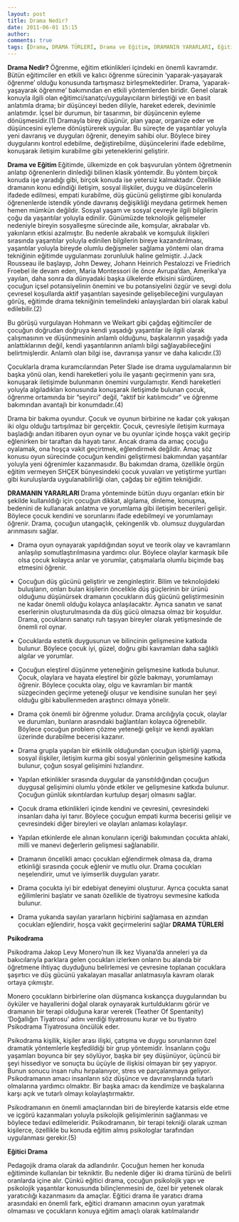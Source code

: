 ```yaml
---
layout: post
title: Drama Nedir?
date: 2011-06-01 15:15
author: 
comments: true
tags: [Drama, DRAMA TÜRLERİ, Drama ve Eğitim, DRAMANIN YARARLARI, Eğitici Drama, Makale, Psikodrama]
---
```

<strong>Drama Nedir? </strong>
Öğrenme, eğitim etkinlikleri içindeki en önemli kavramdır. Bütün eğitimciler en etkili ve kalıcı öğrenme sürecinin ‘yaparak-yaşayarak öğrenme’ olduğu konusunda tartışmasız birleşmektedirler. Drama, ‘yaparak-yaşayarak öğrenme’ bakımından en etkili yöntemlerden biridir. Genel olarak konuyla ilgili olan eğitimci/sanatçı/uygulayıcıların birleştiği ve en basit anlatımla drama; bir düşünceyi beden diliyle, hareket ederek, devinimle anlatımdır. İçsel bir durumun, bir tasarımın, bir düşüncenin eyleme dönüşmesidir.(1) Dramayla birey düşünür, plan yapar, organize eder ve düşüncesini eyleme dönüştürerek uygular. Bu süreçte de yaşantılar yoluyla yeni davranış ve duyguları öğrenir, deneyim sahibi olur. Böylece birey duygularını kontrol edebilme, değiştirebilme, düşüncelerini ifade edebilme, konuşarak iletişim kurabilme gibi yeteneklerini geliştirir.
<div>

<strong>Drama ve Eğitim
</strong>Eğitimde, ülkemizde en çok başvurulan yöntem öğretmenin anlatıp öğrenenlerin dinlediği bilinen klasik yöntemdir. Bu yöntem birçok konuda işe yaradığı gibi, birçok konuda ise yetersiz kalmaktadır. Özellikle dramanın konu edindiği iletişim, sosyal ilişkiler, duygu ve düşüncelerin ifadede edilmesi, empati kurabilme, düş gücünü geliştirme gibi konularda öğrenenlerde istendik yönde davranış değişikliği meydana getirmek hemen hemen mümkün değildir. Sosyal yaşam ve sosyal çevreyle ilgili bilgilerin çoğu da yaşantılar yoluyla edinilir. Günümüzde teknolojik gelişmeler nedeniyle bireyin sosyalleşme sürecinde aile, komşular, akrabalar <acronym>vb</acronym>. yakınların etkisi azalmıştır. Bu nedenle akrabalık ve komşuluk ilişkileri sırasında yaşantılar yoluyla edinilen bilgilerin bireye kazandırılması, yaşantılar yoluyla bireyde olumlu değişmeler sağlama yöntemi olan drama tekniğinin eğitimde uygulanması zorunluluk haline gelmiştir.
J.Jack Rousseau ile başlayıp, John Dewey, Johann Heinrich Pestalozzi ve Friedrich Froebel ile devam eden, Maria Montessori ile önce Avrupa’dan, Amerika’ya yayılan, daha sonra da dünyadaki başka ülkelerde etkisini sürdüren, çocuğun içsel potansiyelinin önemini ve bu potansiyelini özgür ve sevgi dolu çevresel koşullarda aktif yaşantıları sayesinde gelişebileceğini vurgulayan görüş, eğitimde drama tekniğinin temelindeki anlayışlardan biri olarak kabul edilebilir.(2)

Bu görüşü vurgulayan Hohmann ve Weikart gibi çağdaş eğitimciler de çocuğun doğrudan doğruya kendi yaşadığı yaşantılar ile ilgili olarak çalışmasının ve düşünmesinin anlamlı olduğunu, başkalarının yaşadığı yada anlattıklarının değil, kendi yaşantılarının anlamlı bilgi sağlayabileceğini belirtmişlerdir. Anlamlı olan bilgi ise, davranışa yansır ve daha kalıcıdır.(3)

Çocuklarla drama kuramcılarından Peter Slade ise drama uygulamalarının bir başka yönü olan, kendi hareketleri yolu ile yaşantı geçirmenin yanı sıra, konuşarak iletişimde bulunmanın önemini vurgulamıştır. Kendi hareketleri yoluyla algıladıkları konusunda konuşarak iletişimde bulunan çocuk, öğrenme ortamında bir “seyirci” değil, “aktif bir katılımcıdır” ve öğrenme bakımından avantajlı bir konumdadır.(4)

Drama bir bakıma oyundur. Çocuk ve oyunun birbirine ne kadar çok yakışan iki olgu olduğu tartışılmaz bir gerçektir. Çocuk, çevresiyle iletişim kurmaya başladığı andan itibaren oyun oynar ve bu oyunlar içinde hoşça vakit geçirip eğlenirken bir taraftan da hayatı tanır. Ancak drama da amaç çocuğu oyalamak, ona hoşça vakit geçirtmek, eğlendirmek değildir. Amaç söz konusu oyun sürecinde çocuğun kendini geliştirmesi bakımından yaşantılar yoluyla yeni öğrenimler kazanmasıdır. Bu bakımdan drama, özellikle örgün eğitim vermeyen SHÇEK bünyesindeki çocuk yuvaları ve yetiştirme yurtları gibi kuruluşlarda uygulanabilirliği olan, çağdaş bir eğitim tekniğidir.

<strong>
DRAMANIN YARARLARI
</strong>
Drama yönteminde bütün duyu organları etkin bir şekilde kullanıldığı için çocuğun dikkat, algılama, dinleme, konuşma, bedenini de kullanarak anlatma ve yorumlama gibi iletişim becerileri gelişir. Böylece çocuk kendini ve sorunlarını ifade edebilmeyi ve yorumlamayı öğrenir. Drama, çocuğun utangaçlık, çekingenlik <acronym>vb</acronym>. olumsuz duygulardan arınmasını sağlar.

- Drama oyun oynayarak yapıldığından soyut ve teorik olay ve kavramların anlaşılıp somutlaştırılmasına yardımcı olur. Böylece olaylar karmaşık bile olsa çocuk kolayca anlar ve yorumlar, çatışmalarla olumlu biçimde baş etmesini öğrenir.

- Çocuğun düş gücünü geliştirir ve zenginleştirir. Bilim ve teknolojideki buluşların, onları bulan kişilerin öncelikle düş güçlerinin bir ürünü olduğunu düşünürsek dramanın çocukların düş gücünü geliştirmesinin ne kadar önemli olduğu kolayca anlaşılacaktır. Ayrıca sanatın ve sanat eserlerinin oluşturulmasında da düş gücü olmazsa olmaz bir koşuldur. Drama, çocukların sanatçı ruh taşıyan bireyler olarak yetişmesinde de önemli rol oynar.

- Çocuklarda estetik duygusunun ve bilincinin gelişmesine katkıda bulunur. Böylece çocuk iyi, güzel, doğru gibi kavramları daha sağlıklı algılar ve yorumlar.

- Çocuğun eleştirel düşünme yeteneğinin gelişmesine katkıda bulunur. Çocuk, olaylara ve hayata eleştirel bir gözle bakmayı, yorumlamayı öğrenir. Böylece çocukta olay, olgu ve kavramları bir mantık süzgecinden geçirme yeteneği oluşur ve kendisine sunulan her şeyi olduğu gibi kabullenmeden araştırıcı olmaya yönelir.

- Drama çok önemli bir öğrenme yoludur. Drama arcılığıyla çocuk, olaylar ve durumları, bunların arasındaki bağlantıları kolayca öğrenebilir. Böylece çocuğun problem çözme yeteneği gelişir ve kendi ayakları üzerinde durabilme becerisi kazanır.

- Drama grupla yapılan bir etkinlik olduğundan çocuğun işbirliği yapma, sosyal ilişkiler, iletişim kurma gibi sosyal yönlerinin gelişmesine katkıda bulunur, çoğun sosyal gelişimini hızlandırır.

- Yapılan etkinlikler sırasında duygular da yansıtıldığından çocuğun duygusal gelişimini olumlu yönde etkiler ve gelişmesine katkıda bulunur. Çocuğun günlük sıkıntılardan kurtulup deşarj olmasını sağlar.

- Çocuk drama etkinlikleri içinde kendini ve çevresini, çevresindeki insanları daha iyi tanır. Böylece çocuğun empati kurma becerisi gelişir ve çevresindeki diğer bireyleri ve olayları anlaması kolaylaşır.

- Yapılan etkinlerde ele alınan konuların içeriği bakımından çocukta ahlaki, milli ve manevi değerlerin gelişmesi sağlanabilir.

- Dramanın öncelikli amacı çocukları eğlendirmek olmasa da, drama etkinliği sırasında çocuk eğlenir ve mutlu olur. Drama çocukları neşelendirir, umut ve iyimserlik duyguları yaratır.

- Drama çocukta iyi bir edebiyat deneyimi oluşturur. Ayrıca çocukta sanat eğilimlerini başlatır ve sanatı özellikle de tiyatroyu sevmesine katkıda bulunur.

- Drama yukarıda sayılan yararların hiçbirini sağlamasa en azından çocukları eğlendirir, hoşça vakit geçirmelerini sağlar
<strong>DRAMA TÜRLERİ </strong>

<strong>Psikodrama </strong>

Psikodrama Jakop Levy Monero’nun ilk kez Viyana’da anneleri ya da bakıcılarıyla parklara gelen çocukları izlerken onların bu alanda bir öğretmene ihtiyaç duyduğunu belirlemesi ve çevresine toplanan çocuklara şaşırtıcı ve düş gücünü yakalayan masallar anlatmasıyla kavram olarak ortaya çıkmıştır.

Monero çocukların birbirlerine olan düşmanca kıskançça duygularından bu öyküler ve hayallerini doğal olarak oynayarak kurtulduklarını görür ve dramanın bir terapi olduğuna karar vererek (Teather Of Spentanity) ‘Doğallığın Tiyatrosu’ adını verdiği tiyatrosunu kurar ve bu tiyatro Psikodrama Tiyatrosuna öncülük eder.

Psikodrama kişilik, kişiler arası ilişki, çatışma ve duygu sorunlarının özel dramatik yöntemlerle keşfedildiği bir grup yöntemidir. İnsanların çoğu yaşamları boyunca bir şey söylüyor, başka bir şey düşünüyor, üçüncü bir şeyi hissediyor ve sonuçta bu üçüyle de ilişkisi olmayan bir şey yapıyor. Bunun sonucu insan ruhu hırpalanıyor, stres ve parçalanmaya geliyor. Psikodramanın amacı insanların söz düşünce ve davranışlarında tutarlı olmalarına yardımcı olmaktır. Bir başka amacı da kendimize ve başkalarına karşı açık ve tutarlı olmayı kolaylaştırmaktır.

Psikodramanın en önemli amaçlarından biri de bireylerde katarsis elde etme ve içgörü kazanmaları yoluyla psikolojik gelişimlerinin sağlanması ve böylece tedavi edilmeleridir. Psikodramanın, bir terapi tekniği olarak uzman kişilerce, özellikle bu konuda eğitim almış psikologlar tarafından uygulanması gerekir.(5)

<strong>Eğitici Drama </strong>

Pedagojik drama olarak da adlandırılır. Çocuğun hemen her konuda eğitiminde kullanılan bir tekniktir. Bu nedenle diğer iki drama türünü de belirli oranlarda içine alır. Çünkü eğitici drama, çocuğun psikolojik yapı ve psikolojik yaşantılar konusunda bilinçlenmesini de, özel bir yetenek olarak yaratıcılığı kazanmasını da amaçlar. Eğitici drama ile yaratıcı drama arasındaki en önemli fark, eğitici dramanın amacının oyun yaratmak olmaması ve çocukların konuya eğitim amaçlı olarak katılmalarıdır

</div>
